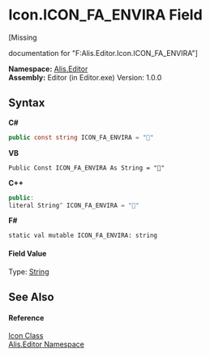 # Icon.ICON_FA_ENVIRA Field
 

\[Missing <summary> documentation for "F:Alis.Editor.Icon.ICON_FA_ENVIRA"\]

**Namespace:**&nbsp;<a href="b150ade4-39de-a232-5f06-d3cdc1b2c538">Alis.Editor</a><br />**Assembly:**&nbsp;Editor (in Editor.exe) Version: 1.0.0

## Syntax

**C#**<br />
``` C#
public const string ICON_FA_ENVIRA = ""
```

**VB**<br />
``` VB
Public Const ICON_FA_ENVIRA As String = ""
```

**C++**<br />
``` C++
public:
literal String^ ICON_FA_ENVIRA = ""
```

**F#**<br />
``` F#
static val mutable ICON_FA_ENVIRA: string
```


#### Field Value
Type: <a href="https://docs.microsoft.com/dotnet/api/system.string" target="_blank">String</a>

## See Also


#### Reference
<a href="cc0f883c-67f8-f772-c6d7-a60b129f22a7">Icon Class</a><br /><a href="b150ade4-39de-a232-5f06-d3cdc1b2c538">Alis.Editor Namespace</a><br />